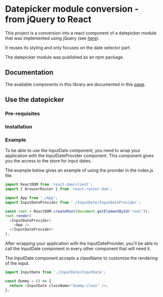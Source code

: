 # Datepicker module conversion - from jQuery to React

This project is a conversion into a react component of a datepicker module that was implemented using jQuery (see [here](https://github.com/xdan/datetimepicker)).

It reuses its styling and only focuses on the date selector part.

The datepicker module was published as an npm package.

## Documentation

The available components in this library are documented in this [page](https://github.com/xdan/datetimepicker).

## Use the datepicker

### Pre-requisites

### Installation

### Example

To be able to use the InputDate component, you need to wrap your application with the InputDateProvider component. This component gives you the access to the store for input dates.

The example below gives an example of using the provider in the index.js file.

```js
import ReactDOM from 'react-dom/client';
import { BrowserRouter } from 'react-router-dom';

import App from './App';
import InputDateProvider from './InputDate/InputDateProvider';

const root = ReactDOM.createRoot(document.getElementById('root'));
root.render(
  <InputDateProvider>
    <App />
  </InputDateProvider>
);
```

After wrapping your application with the InputDateProvider, you'll be able to call the InputDate component in every other component that will need it.

The InputDate component accepts a className to customize the rendering of the input.

```js
import InputDate from './InputDate/InputDate';

const Dummy = () => {
  return <InputDate className="dummy-class" />;
};
```
